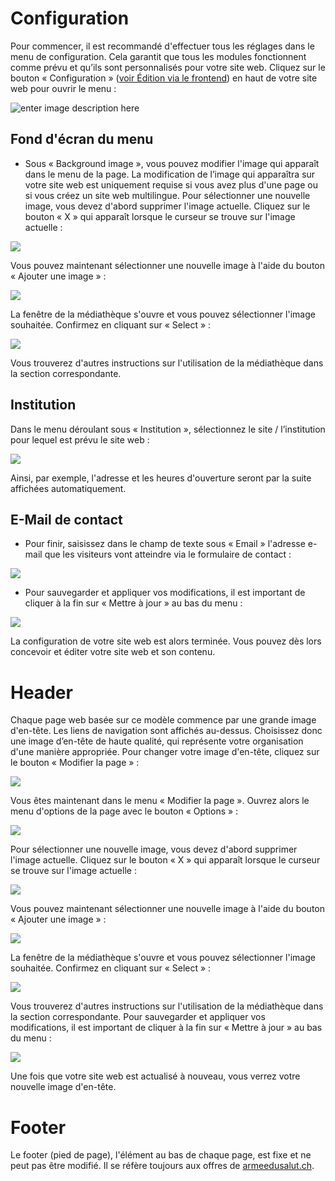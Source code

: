 ﻿# Configuration

Pour commencer, il est recommandé d'effectuer tous les réglages dans le menu de configuration. Cela garantit que tous les modules fonctionnent comme prévu et qu’ils sont personnalisés pour votre site web. Cliquez sur le bouton « Configuration » ([voir Édition via le frontend](00.02-back-and-front.md#edition-via-le-frontend)) en haut de votre site web pour ouvrir le menu :

![enter image description here](img/frontend-config-menu.png)

## Fond d'écran du menu

- Sous « Background image », vous pouvez modifier l'image qui apparaît dans le menu de la page. La modification de l’image qui apparaîtra sur votre site web est uniquement requise si vous avez plus d'une page ou si vous créez un site web multilingue. Pour sélectionner une nouvelle image, vous devez d'abord supprimer l'image actuelle. Cliquez sur le bouton « X » qui apparaît lorsque le curseur se trouve sur l'image actuelle :

![](img/frontend-img-remove-button.png)

Vous pouvez maintenant sélectionner une nouvelle image à l'aide du bouton « Ajouter une image » :

![](img/frontend-add-img.png) 

La fenêtre de la médiathèque s'ouvre et vous pouvez sélectionner l'image souhaitée. Confirmez en cliquant sur « Select » :

![](img/frontend-select-img.png) 

Vous trouverez d'autres instructions sur l'utilisation de la médiathèque dans la section correspondante.

## Institution

Dans le menu déroulant sous « Institution », sélectionnez le site / l’institution pour lequel est prévu le site web :

![](img/frontend-choose-institution.png)

Ainsi, par exemple, l'adresse et les heures d'ouverture seront par la suite affichées automatiquement.

## E-Mail de contact
- Pour finir, saisissez dans le champ de texte sous « Email » l'adresse e-mail que les visiteurs vont atteindre via le formulaire de contact :

![](img/frontend-config-email.png)

- Pour sauvegarder et appliquer vos modifications, il est important de cliquer à la fin sur « Mettre à jour » au bas du menu :

![](img/frontend-save-button.png)

La configuration de votre site web est alors terminée. Vous pouvez dès lors concevoir et éditer votre site web et son contenu.

# Header
Chaque page web basée sur ce modèle commence par une grande image d'en-tête. Les liens de navigation sont affichés au-dessus. Choisissez donc une image d’en-tête de haute qualité, qui représente votre organisation d'une manière appropriée.
Pour changer votre image d'en-tête, cliquez sur le bouton « Modifier la page » :

![](img/frontend-edit-page-button.png)

Vous êtes maintenant dans le menu « Modifier la page ». Ouvrez alors le menu d'options de la page avec le bouton « Options » :

![](img/frontend-options-button.png)

Pour sélectionner une nouvelle image, vous devez d'abord supprimer l'image actuelle. Cliquez sur le bouton « X » qui apparaît lorsque le curseur se trouve sur l'image actuelle :

![](img/frontend-img-remove-button.png)

Vous pouvez maintenant sélectionner une nouvelle image à l'aide du bouton « Ajouter une image » :

![](img/frontend-add-img.png)

La fenêtre de la médiathèque s'ouvre et vous pouvez sélectionner l'image souhaitée. Confirmez en cliquant sur « Select » :

![](img/frontend-select-img.png)

Vous trouverez d'autres instructions sur l'utilisation de la médiathèque dans la section correspondante. Pour sauvegarder et appliquer vos modifications, il est important de cliquer à la fin sur « Mettre à jour » au bas du menu :

![](img/frontend-save-button.png)

Une fois que votre site web est actualisé à nouveau, vous verrez votre nouvelle image d'en-tête.

# Footer

Le footer (pied de page), l'élément au bas de chaque page, est fixe et ne peut pas être modifié. Il se réfère toujours aux offres de [armeedusalut.ch](https://armeedusalut.ch).
